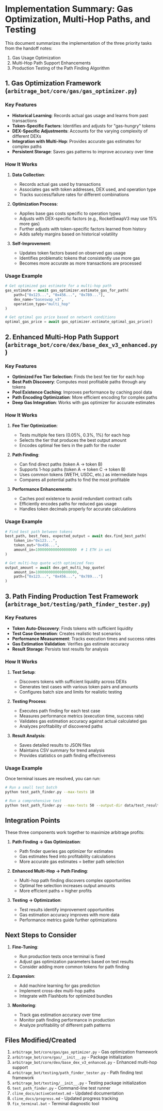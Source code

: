 # Implementation Summary: Gas Optimization, Multi-Hop Paths, and Testing

This document summarizes the implementation of the three priority tasks from the handoff notes:
1. Gas Usage Optimization
2. Multi-Hop Path Support Enhancements
3. Production Testing of the Path Finding Algorithm

## 1. Gas Optimization Framework (`arbitrage_bot/core/gas/gas_optimizer.py`)

### Key Features

- **Historical Learning**: Records actual gas usage and learns from past transactions
- **Token-Specific Factors**: Identifies and adjusts for "gas-hungry" tokens
- **DEX-Specific Adjustments**: Accounts for the varying complexity of different DEXs
- **Integration with Multi-Hop**: Provides accurate gas estimates for complex paths
- **Persistent Storage**: Saves gas patterns to improve accuracy over time

### How It Works

1. **Data Collection**:
   - Records actual gas used by transactions
   - Associates gas with token addresses, DEX used, and operation type
   - Tracks success/failure rates for different combinations

2. **Optimization Process**:
   - Applies base gas costs specific to operation types
   - Adjusts with DEX-specific factors (e.g., RocketSwapV3 may use 15% more gas)
   - Further adjusts with token-specific factors learned from history
   - Adds safety margins based on historical volatility

3. **Self-Improvement**:
   - Updates token factors based on observed gas usage
   - Identifies problematic tokens that consistently use more gas
   - Becomes more accurate as more transactions are processed

### Usage Example

```python
# Get optimized gas estimate for a multi-hop path
gas_estimate = await gas_optimizer.estimate_gas_for_path(
    path=["0x123...", "0x456...", "0x789..."],
    dex_name="baseswap_v3",
    operation_type="multi_hop"
)

# Get optimal gas price based on network conditions
optimal_gas_price = await gas_optimizer.estimate_optimal_gas_price()
```

## 2. Enhanced Multi-Hop Path Support (`arbitrage_bot/core/dex/base_dex_v3_enhanced.py`)

### Key Features

- **Optimized Fee Tier Selection**: Finds the best fee tier for each hop
- **Best Path Discovery**: Computes most profitable paths through any tokens
- **Pool Existence Caching**: Improves performance by caching pool data
- **Path Encoding Optimization**: More efficient encoding for complex paths
- **Deep Gas Integration**: Works with gas optimizer for accurate estimates

### How It Works

1. **Fee Tier Optimization**:
   - Tests multiple fee tiers (0.05%, 0.3%, 1%) for each hop
   - Selects the tier that produces the best output amount
   - Encodes optimal fee tiers in the path for the router

2. **Path Finding**:
   - Can find direct paths (token A → token B)
   - Supports 1-hop paths (token A → token C → token B)
   - Uses common tokens (WETH, USDC, etc.) as intermediate hops
   - Compares all potential paths to find the most profitable

3. **Performance Enhancements**:
   - Caches pool existence to avoid redundant contract calls
   - Efficiently encodes paths for reduced gas usage
   - Handles token decimals properly for accurate calculations

### Usage Example

```python
# Find best path between tokens
best_path, best_fees, expected_output = await dex.find_best_path(
    token_in="0x123...",
    token_out="0x456...",
    amount_in=1000000000000000000  # 1 ETH in wei
)

# Get multi-hop quote with optimized fees
output_amount = await dex.get_multi_hop_quote(
    amount_in=1000000000000000000,
    path=["0x123...", "0x456...", "0x789..."]
)
```

## 3. Path Finding Production Test Framework (`arbitrage_bot/testing/path_finder_tester.py`)

### Key Features

- **Token Auto-Discovery**: Finds tokens with sufficient liquidity
- **Test Case Generation**: Creates realistic test scenarios
- **Performance Measurement**: Tracks execution times and success rates
- **Gas Estimation Validation**: Verifies gas estimate accuracy
- **Result Storage**: Persists test results for analysis

### How It Works

1. **Test Setup**:
   - Discovers tokens with sufficient liquidity across DEXs
   - Generates test cases with various token pairs and amounts
   - Configures batch size and limits for realistic testing

2. **Testing Process**:
   - Executes path finding for each test case
   - Measures performance metrics (execution time, success rate)
   - Validates gas estimation accuracy against actual calculated gas
   - Analyzes profitability of discovered paths

3. **Result Analysis**:
   - Saves detailed results to JSON files
   - Maintains CSV summary for trend analysis
   - Provides statistics on path finding effectiveness

### Usage Example

Once terminal issues are resolved, you can run:

```bash
# Run a small test batch
python test_path_finder.py --max-tests 10

# Run a comprehensive test
python test_path_finder.py --max-tests 50 --output-dir data/test_results
```

## Integration Points

These three components work together to maximize arbitrage profits:

1. **Path Finding → Gas Optimization**:
   - Path finder queries gas optimizer for estimates
   - Gas estimates feed into profitability calculations
   - More accurate gas estimates = better path selection

2. **Enhanced Multi-Hop → Path Finding**:
   - Multi-hop path finding discovers complex opportunities
   - Optimal fee selection increases output amounts
   - More efficient paths = higher profits

3. **Testing → Optimization**:
   - Test results identify improvement opportunities
   - Gas estimation accuracy improves with more data
   - Performance metrics guide further optimizations

## Next Steps to Consider

1. **Fine-Tuning**:
   - Run production tests once terminal is fixed
   - Adjust gas optimization parameters based on test results
   - Consider adding more common tokens for path finding

2. **Expansion**:
   - Add machine learning for gas prediction
   - Implement cross-dex multi-hop paths
   - Integrate with Flashbots for optimized bundles

3. **Monitoring**:
   - Track gas estimation accuracy over time
   - Monitor path finding performance in production
   - Analyze profitability of different path patterns

## Files Modified/Created

1. `arbitrage_bot/core/gas/gas_optimizer.py` - Gas optimization framework
2. `arbitrage_bot/core/gas/__init__.py` - Package initialization
3. `arbitrage_bot/core/dex/base_dex_v3_enhanced.py` - Enhanced multi-hop support
4. `arbitrage_bot/testing/path_finder_tester.py` - Path finding test framework
5. `arbitrage_bot/testing/__init__.py` - Testing package initialization
6. `test_path_finder.py` - Command-line test runner
7. `cline_docs/activeContext.md` - Updated documentation
8. `cline_docs/progress.md` - Updated progress tracking
9. `fix_terminal.bat` - Terminal diagnostic tool